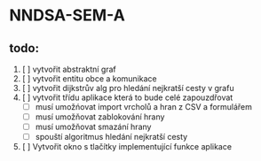 # NNDSA-SEM-A

## todo:
1. [ ] vytvořit abstraktní graf
2. [ ] vytvořit entitu obce a komunikace
3. [ ] vytvořit dijkstrův alg pro hledání nejkratší cesty v grafu
4. [ ] vytvořit třídu aplikace která to bude celé zapouzdřovat
   - [ ] musí umožńovat import vrcholů a hran z CSV a formulářem
   - [ ] musí umožňovat zablokování hrany
   - [ ] musí umožňovat smazání hrany
   - [ ] spouští algoritmus hledání nejkratší cesty
5. [ ] Vytvořit okno s tlačítky implementující funkce aplikace